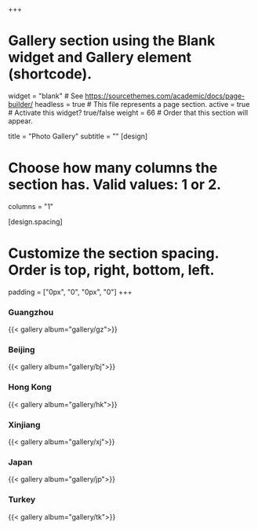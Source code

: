 +++
# Gallery section using the Blank widget and Gallery element (shortcode).
widget = "blank"  # See https://sourcethemes.com/academic/docs/page-builder/
headless = true  # This file represents a page section.
active = true  # Activate this widget? true/false
weight = 66  # Order that this section will appear.

title = "Photo Gallery"
subtitle = ""
[design]
  # Choose how many columns the section has. Valid values: 1 or 2.
  columns = "1"

[design.spacing]
  # Customize the section spacing. Order is top, right, bottom, left.
  padding = ["0px", "0", "0px", "0"]
+++

### Guangzhou
{{< gallery album="gallery/gz">}}

### Beijing
{{< gallery album="gallery/bj">}}

### Hong Kong
{{< gallery album="gallery/hk">}}

### Xinjiang
{{< gallery album="gallery/xj">}}

### Japan
{{< gallery album="gallery/jp">}}

### Turkey
{{< gallery album="gallery/tk">}}



<!--
{{< figure src="/gallery/Guangzhou/_8501223.jpg" title="Guangzhou Tower @Guangzhou  [(More photos in Guang Zhou)](/gallery/Guangzhou)" lightbox="true" >}}

{{< figure src="/gallery/Hongkong/_8507405.jpg" title="Tsing Ma Bridge @Hongkong  [(More photos in Hong Kong)](/home/gallery/Hongkong)" lightbox="true" >}}

{{< figure src="/gallery/Xinjiang/HCC_4609.jpg" title="Milky way @Xinjiang  [(More photos in Xinjiang)](/home/gallery/Xinjiang)" lightbox="true" >}}

{{< figure src="/gallery/Turkey/610_6563-HDR.jpg" title="Balloon @Goreme, Turkey  [(More photos in Turkey)](/home/gallery/Turkey)" lightbox="true" >}}

{{< figure src="/gallery/Japan/HCC_1667.jpg" title="Meiji Jingu @Tokyo  [(More photos in Japan)](/home/gallery/Japan)" lightbox="true" >}}

{{< figure src="/gallery/Mycat/_8503816.jpg" title="My cat KunKun @Guangzhou  [(More photos of KunKun)](/home/gallery/Japan)" lightbox="true" >}}
-->